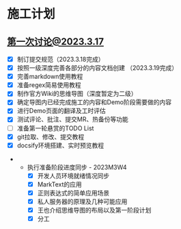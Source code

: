 # 施工计划

## 第一次讨论@2023.3.17

* [x] 制订提交规范（2023.3.18完成）
* [x] 按照一级深度完善各部分的内容文档创建 （2023.3.19完成）
* [x] 完善markdown使用教程
* [x] 准备regex简易使用教程
* [x] 制作官方Wiki的思维导图（深度暂定为二级）
* [x] 确定导图内已经完成施工的内容和Demo阶段需要做的内容
* [x] 进行Demo页面的翻译及工时评估
* [x] 测试评论、批注、提交MR、热备份等功能
* [ ] 准备第一轮悬赏的TODO List
* [x] git拉取、修改、提交教程
* [x] docsify环境搭建、实时预览教程
* - 执行准备阶段进度同步 - 2023M3W4
    * [x] 开发人员环境就绪情况同步
    * [x] MarkText的应用
    * [x] 正则表达式的简单应用场景
    * [x] 私人服务器的原理及几种可能应用
    * [x] 王也介绍思维导图的布局以及第一阶段计划
    * [x] 分工
